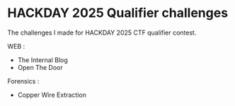 # HACKDAY 2025 Qualifier challenges
The challenges I made for HACKDAY 2025 CTF qualifier contest.

WEB : 

- The Internal Blog
- Open The Door

Forensics : 

- Copper Wire Extraction

